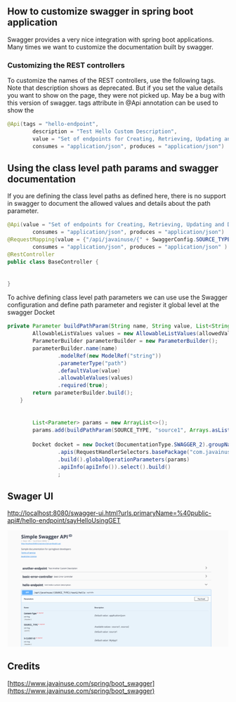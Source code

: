 ## How to customize swagger in spring boot application

Swagger provides a very nice integration with spring boot applications. Many times we want to customize the documentation built by swagger.

### Customizing the REST controllers
To customize the names of the REST controllers, use the following tags. Note that description shows as deprecated. But if you set the value details you want to show on the page, they were not picked up. May be a bug with this version of swagger.
tags attribute in @Api annotation can be used to show the 

```java
@Api(tags = "hello-endpoint",
		description = "Test Hello Custom Description",
		value = "Set of endpoints for Creating, Retrieving, Updating and Deleting of Param Defs",
		consumes = "application/json", produces = "application/json")

```


## Using the class level path params and swagger documentation

If you are defining the class level paths as defined here, there is no support in swagger to document the allowed values and details about the path parameter. 
```java
@Api(value = "Set of endpoints for Creating, Retrieving, Updating and Deleting of Param Defs",
		consumes = "application/json", produces = "application/json")
@RequestMapping(value = {"/api/javainuse/{" + SwaggerConfig.SOURCE_TYPE + "}/test2"},
		consumes = "application/json", produces = "application/json" )
@RestController
public class BaseController {


}
```

To achive defining class level path parameters we can use use the Swagger configuration and define path parameter and register it global level at the swagger Docket

```java
private Parameter buildPathParam(String name, String value, List<String> allowedValues) {
		AllowableListValues values = new AllowableListValues(allowedValues, "path");
		ParameterBuilder parameterBuilder = new ParameterBuilder();
		parameterBuilder.name(name)
				.modelRef(new ModelRef("string"))
				.parameterType("path")
				.defaultValue(value)
				.allowableValues(values)
				.required(true);
		return parameterBuilder.build();
	}


		List<Parameter> params = new ArrayList<>();
		params.add(buildPathParam(SOURCE_TYPE, "source1", Arrays.asList("source1", "source2")));

		Docket docket = new Docket(DocumentationType.SWAGGER_2).groupName("public-api").select()
				.apis(RequestHandlerSelectors.basePackage("com.javainuse.swaggertest"))
				.build().globalOperationParameters(params)
				.apiInfo(apiInfo()).select().build()
				;


```


## Swager UI 
[http://localhost:8080/swagger-ui.html?urls.primaryName=%40public-api#/hello-endpoint/sayHelloUsingGET](http://localhost:8080/swagger-ui.html?urls.primaryName=%40public-api#/hello-endpoint/sayHelloUsingGET)

![](./images/Swagger_UI.png)


## Credits

[https://www.javainuse.com/spring/boot_swagger](https://www.javainuse.com/spring/boot_swagger)

